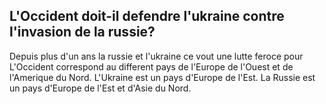 ## L'Occident doit-il defendre l'ukraine contre l'invasion de la russie?

Depuis plus d'un ans la russie et l'ukraine ce vout une lutte feroce pour
L'Occident correspond au different pays de l'Europe de l'Ouest et de l'Amerique du Nord. L'Ukraine est un pays d'Europe de l'Est. La Russie est un pays d'Europe de l'Est et d'Asie du Nord.
